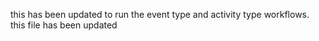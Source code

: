 this has been updated to run the event type and activity type workflows. this file has been updated
